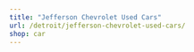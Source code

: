 ```yaml
---
title: "Jefferson Chevrolet Used Cars"
url: /detroit/jefferson-chevrolet-used-cars/
shop: car
---
```

